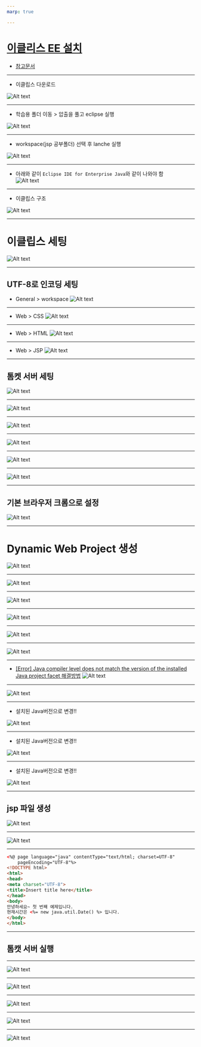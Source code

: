 ```yaml
---
marp: true

---
```

# [이클리스 EE 설치](https://www.eclipse.org/downloads/packages/) 
- [참고문서](https://www.snugarchive.com/blog/java-eclipse-setup/)

---
- 이클립스 다운로드 

![Alt text](./img/eclipse/image-35.png)

---
- 학습용 폴더 이동 > 압출을 풀고 eclipse 실행 

![Alt text](./img/eclipse/image-36.png)

---
- workspace(jsp 공부폴더) 선택 후 lanche 실행 

![Alt text](./img/eclipse/image-37.png)

---
- 아래와 같이 `Eclipse IDE for Enterprise Java`와 같이 나와야 함  
![Alt text](./img/eclipse/image.png)

---
- 이클립스 구조 

![Alt text](./img/eclipse/image-38.png)

---
# 이클립스 세팅 
![Alt text](./img/eclipse/image-1.png)

---
## UTF-8로 인코딩 세팅
- General > workspace
![Alt text](./img/eclipse/image-2.png)

---
- Web > CSS
![Alt text](./img/eclipse/image-3.png)

---
- Web > HTML
![Alt text](./img/eclipse/image-4.png)

---
- Web > JSP
![Alt text](./img/eclipse/image-5.png)

---
## 톰켓 서버 세팅 
![Alt text](./img/eclipse/image-6.png)

---
![Alt text](./img/eclipse/image-7.png)

---
![Alt text](./img/eclipse/image-9.png)

---
![Alt text](./img/eclipse/image-10.png)

---
![Alt text](./img/eclipse/image-11.png)

---
![Alt text](./img/eclipse/image-12.png)

---
## 기본 브라우저 크롬으로 설정 
![Alt text](./img/eclipse/image-27.png)

---
# Dynamic Web Project 생성
![Alt text](./img/eclipse/image-13.png)

---
![Alt text](./img/eclipse/image-23.png)

---
![Alt text](./img/eclipse/image-24.png)

---
![Alt text](./img/eclipse/image-25.png)

---
![Alt text](./img/eclipse/image-26.png)

---
![Alt text](./img/eclipse/Dynamic%20folder.png)

---
- [[Error] Java compiler level does not match the version of the installed Java project facet 해결방법](https://hermeslog.tistory.com/248)
![Alt text](./img/eclipse/image0.png)

---
![Alt text](./img/eclipse/image1.png)

---
- 설치된 Java버전으로 변경!!

![Alt text](./img/eclipse/image2.png)

---
- 설치된 Java버전으로 변경!!

![Alt text](./img/eclipse/image3.png)

---
- 설치된 Java버전으로 변경!!

![Alt text](./img/eclipse/image4.png)

---
## jsp 파일 생성 
![Alt text](./img/eclipse/image-28.png)

---
![Alt text](./img/eclipse/image-29.png)

---
```html
<%@ page language="java" contentType="text/html; charset=UTF-8"
    pageEncoding="UTF-8"%>
<!DOCTYPE html>
<html>
<head>
<meta charset="UTF-8">
<title>Insert title here</title>
</head>
<body>
안녕하세요~ 첫 번째 예제입니다.
현재시간은 <%= new java.util.Date() %> 입니다.
</body>
</html>
```

---
## 톰캣 서버 실행 

---
![Alt text](./img/eclipse/image-30.png)

---
![Alt text](./img/eclipse/image-31.png)

---
![Alt text](./img/eclipse/image-32.png)

---
![Alt text](./img/eclipse/image-33.png)

---
![Alt text](./img/eclipse/image-34.png)